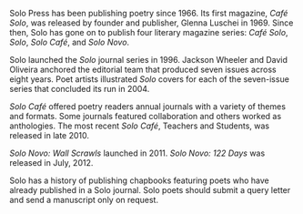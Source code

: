 Solo Press has been publishing poetry since 1966.  Its first magazine, *Café Solo*, was released by founder and publisher, Glenna Luschei in 1969.  Since then, Solo has gone on to publish four literary magazine series:  *Café Solo*, *Solo*, *Solo Café*, and *Solo Novo*.

<!-- more -->

Solo launched the *Solo* journal series in 1996. Jackson Wheeler and David Oliveira anchored the editorial team that produced seven issues across eight years. Poet artists illustrated *Solo* covers for each of the seven-issue series that concluded its run in 2004.

*Solo Café* offered poetry readers annual journals with a variety of themes and formats.  Some journals featured collaboration and others worked as anthologies.  The most recent *Solo Café*, Teachers and Students, was released in late 2010.

*Solo Novo: Wall Scrawls* launched in 2011.  *Solo Novo: 122 Days* was released in July, 2012.

Solo has a history of publishing chapbooks featuring poets who have already published in a Solo journal.  Solo poets should submit a query letter and send a manuscript only on request.

